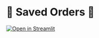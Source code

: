 # 🍟 Saved Orders 🍔


[![Open in Streamlit](https://static.streamlit.io/badges/streamlit_badge_black_white.svg)](https://probable-space-couscous-g45jvj5wj5j4fp75j-8501.app.github.dev/)

